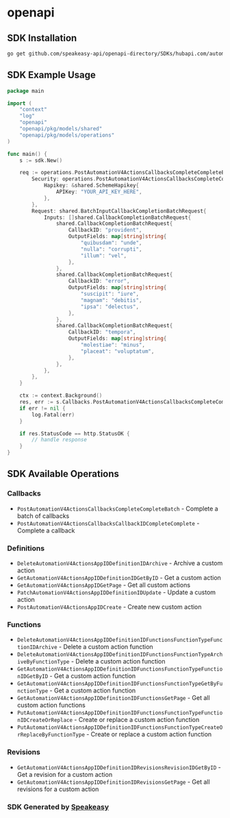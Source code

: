 # openapi

<!-- Start SDK Installation -->
## SDK Installation

```bash
go get github.com/speakeasy-api/openapi-directory/SDKs/hubapi.com/automation/v4/go
```
<!-- End SDK Installation -->

## SDK Example Usage
<!-- Start SDK Example Usage -->
```go
package main

import (
    "context"
    "log"
    "openapi"
    "openapi/pkg/models/shared"
    "openapi/pkg/models/operations"
)

func main() {
    s := sdk.New()

    req := operations.PostAutomationV4ActionsCallbacksCompleteCompleteBatchRequest{
        Security: operations.PostAutomationV4ActionsCallbacksCompleteCompleteBatchSecurity{
            Hapikey: &shared.SchemeHapikey{
                APIKey: "YOUR_API_KEY_HERE",
            },
        },
        Request: shared.BatchInputCallbackCompletionBatchRequest{
            Inputs: []shared.CallbackCompletionBatchRequest{
                shared.CallbackCompletionBatchRequest{
                    CallbackID: "provident",
                    OutputFields: map[string]string{
                        "quibusdam": "unde",
                        "nulla": "corrupti",
                        "illum": "vel",
                    },
                },
                shared.CallbackCompletionBatchRequest{
                    CallbackID: "error",
                    OutputFields: map[string]string{
                        "suscipit": "iure",
                        "magnam": "debitis",
                        "ipsa": "delectus",
                    },
                },
                shared.CallbackCompletionBatchRequest{
                    CallbackID: "tempora",
                    OutputFields: map[string]string{
                        "molestiae": "minus",
                        "placeat": "voluptatum",
                    },
                },
            },
        },
    }

    ctx := context.Background()
    res, err := s.Callbacks.PostAutomationV4ActionsCallbacksCompleteCompleteBatch(ctx, req)
    if err != nil {
        log.Fatal(err)
    }

    if res.StatusCode == http.StatusOK {
        // handle response
    }
}
```
<!-- End SDK Example Usage -->

<!-- Start SDK Available Operations -->
## SDK Available Operations


### Callbacks

* `PostAutomationV4ActionsCallbacksCompleteCompleteBatch` - Complete a batch of callbacks
* `PostAutomationV4ActionsCallbacksCallbackIDCompleteComplete` - Complete a callback

### Definitions

* `DeleteAutomationV4ActionsAppIDDefinitionIDArchive` - Archive a custom action
* `GetAutomationV4ActionsAppIDDefinitionIDGetByID` - Get a custom action
* `GetAutomationV4ActionsAppIDGetPage` - Get all custom actions
* `PatchAutomationV4ActionsAppIDDefinitionIDUpdate` - Update a custom action
* `PostAutomationV4ActionsAppIDCreate` - Create new custom action

### Functions

* `DeleteAutomationV4ActionsAppIDDefinitionIDFunctionsFunctionTypeFunctionIDArchive` - Delete a custom action function
* `DeleteAutomationV4ActionsAppIDDefinitionIDFunctionsFunctionTypeArchiveByFunctionType` - Delete a custom action function
* `GetAutomationV4ActionsAppIDDefinitionIDFunctionsFunctionTypeFunctionIDGetByID` - Get a custom action function
* `GetAutomationV4ActionsAppIDDefinitionIDFunctionsFunctionTypeGetByFunctionType` - Get a custom action function
* `GetAutomationV4ActionsAppIDDefinitionIDFunctionsGetPage` - Get all custom action functions
* `PutAutomationV4ActionsAppIDDefinitionIDFunctionsFunctionTypeFunctionIDCreateOrReplace` - Create or replace a custom action function
* `PutAutomationV4ActionsAppIDDefinitionIDFunctionsFunctionTypeCreateOrReplaceByFunctionType` - Create or replace a custom action function

### Revisions

* `GetAutomationV4ActionsAppIDDefinitionIDRevisionsRevisionIDGetByID` - Get a revision for a custom action
* `GetAutomationV4ActionsAppIDDefinitionIDRevisionsGetPage` - Get all revisions for a custom action
<!-- End SDK Available Operations -->

### SDK Generated by [Speakeasy](https://docs.speakeasyapi.dev/docs/using-speakeasy/client-sdks)
